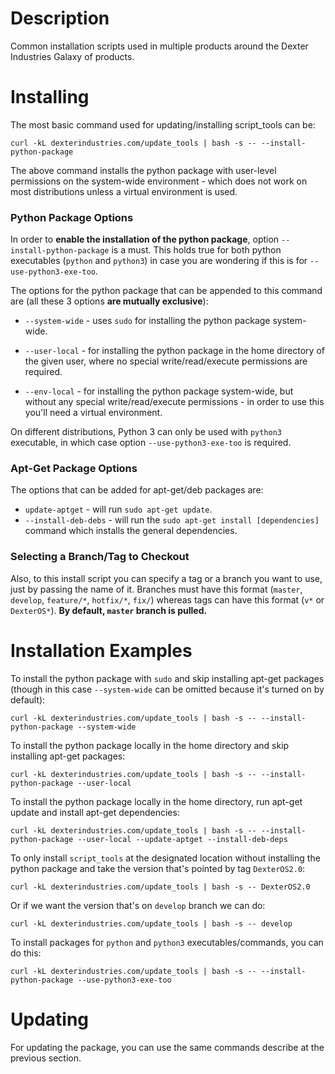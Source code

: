 # Description
Common installation scripts used in multiple products around the Dexter Industries Galaxy of products.

# Installing

The most basic command used for updating/installing script_tools can be:
```
curl -kL dexterindustries.com/update_tools | bash -s -- --install-python-package
```

The above command installs the python package with user-level permissions on the system-wide environment - which does not work on most distributions unless a virtual environment is used.

### Python Package Options

In order to **enable the installation of the python package**, option `--install-python-package` is a must. This holds true for both python executables (`python` and `python3`) in case you are wondering if this is for `--use-python3-exe-too`.

The options for the python package that can be appended to this command are (all these 3 options **are mutually exclusive**):

* `--system-wide` - uses `sudo` for installing the python package system-wide.

* `--user-local` - for installing the python package in the home directory of the given user, where no special write/read/execute permissions are required.

* `--env-local` - for installing the python package system-wide, but without any special write/read/execute permissions - in order to use this you'll need a virtual environment.

On different distributions, Python 3 can only be used with `python3` executable, in which case option `--use-python3-exe-too` is required.

### Apt-Get Package Options

The options that can be added for apt-get/deb packages are:

* `update-aptget` - will run `sudo apt-get update`.
* `--install-deb-debs` - will run the `sudo apt-get install [dependencies]` command which installs the general dependencies.

### Selecting a Branch/Tag to Checkout

Also, to this install script you can specify a tag or a branch you want to use, just by passing the name of it. Branches must have this format (`master`, `develop`, `feature/*`, `hotfix/*`, `fix/`) whereas tags can have this format (`v*` or `DexterOS*`).
**By default, `master` branch is pulled.**

# Installation Examples

To install the python package with `sudo` and skip installing apt-get packages (though in this case `--system-wide` can be omitted because it's turned on by default):
```
curl -kL dexterindustries.com/update_tools | bash -s -- --install-python-package --system-wide
```

To install the python package locally in the home directory and skip installing apt-get packages:
```
curl -kL dexterindustries.com/update_tools | bash -s -- --install-python-package --user-local
```

To install the python package locally in the home directory, run apt-get update and install apt-get dependencies:
```
curl -kL dexterindustries.com/update_tools | bash -s -- --install-python-package --user-local --update-aptget --install-deb-deps
```

To only install `script_tools` at the designated location without installing the python package and take the version that's pointed by tag `DexterOS2.0`:
```
curl -kL dexterindustries.com/update_tools | bash -s -- DexterOS2.0
```
Or if we want the version that's on `develop` branch we can do:
```
curl -kL dexterindustries.com/update_tools | bash -s -- develop
```
To install packages for `python` and `python3` executables/commands, you can do this:
```
curl -kL dexterindustries.com/update_tools | bash -s -- --install-python-package --use-python3-exe-too
```

# Updating

For updating the package, you can use the same commands describe at the previous section.
